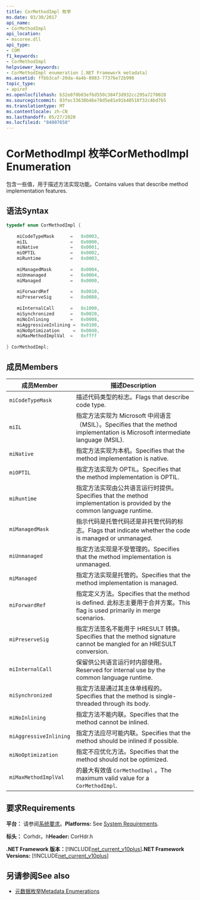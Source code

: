 ```yaml
---
title: CorMethodImpl 枚举
ms.date: 03/30/2017
api_name:
- CorMethodImpl
api_location:
- mscoree.dll
api_type:
- COM
f1_keywords:
- CorMethodImpl
helpviewer_keywords:
- CorMethodImpl enumeration [.NET Framework metadata]
ms.assetid: ffbb3caf-20da-4a4b-8983-77376e72b990
topic_type:
- apiref
ms.openlocfilehash: b32e8f0b03ef6d550c384f3d932cc295a7270028
ms.sourcegitcommit: 03fec33630b46e78d5e81e91b40518f32c4bd7b5
ms.translationtype: MT
ms.contentlocale: zh-CN
ms.lasthandoff: 05/27/2020
ms.locfileid: "84007658"
---
```

# <a name="cormethodimpl-enumeration"></a><span data-ttu-id="f98eb-102">CorMethodImpl 枚举</span><span class="sxs-lookup"><span data-stu-id="f98eb-102">CorMethodImpl Enumeration</span></span>
<span data-ttu-id="f98eb-103">包含一些值，用于描述方法实现功能。</span><span class="sxs-lookup"><span data-stu-id="f98eb-103">Contains values that describe method implementation features.</span></span>  
  
## <a name="syntax"></a><span data-ttu-id="f98eb-104">语法</span><span class="sxs-lookup"><span data-stu-id="f98eb-104">Syntax</span></span>  
  
```cpp  
typedef enum CorMethodImpl {  
  
    miCodeTypeMask      =   0x0003,  
    miIL                =   0x0000,  
    miNative            =   0x0001,  
    miOPTIL             =   0x0002,  
    miRuntime           =   0x0003,  
  
    miManagedMask       =   0x0004,  
    miUnmanaged         =   0x0004,  
    miManaged           =   0x0000,  
  
    miForwardRef        =   0x0010,  
    miPreserveSig       =   0x0080,  
  
    miInternalCall      =   0x1000,  
    miSynchronized      =   0x0020,  
    miNoInlining        =   0x0008,  
    miAggressiveInlining =  0x0100,  
    miNoOptimization     =  0x0040,  
    miMaxMethodImplVal  =   0xffff  
  
} CorMethodImpl;  
```  
  
## <a name="members"></a><span data-ttu-id="f98eb-105">成员</span><span class="sxs-lookup"><span data-stu-id="f98eb-105">Members</span></span>  
  
|<span data-ttu-id="f98eb-106">成员</span><span class="sxs-lookup"><span data-stu-id="f98eb-106">Member</span></span>|<span data-ttu-id="f98eb-107">描述</span><span class="sxs-lookup"><span data-stu-id="f98eb-107">Description</span></span>|  
|------------|-----------------|  
|`miCodeTypeMask`|<span data-ttu-id="f98eb-108">描述代码类型的标志。</span><span class="sxs-lookup"><span data-stu-id="f98eb-108">Flags that describe code type.</span></span>|  
|`miIL`|<span data-ttu-id="f98eb-109">指定方法实现为 Microsoft 中间语言（MSIL）。</span><span class="sxs-lookup"><span data-stu-id="f98eb-109">Specifies that the method implementation is Microsoft intermediate language (MSIL).</span></span>|  
|`miNative`|<span data-ttu-id="f98eb-110">指定方法实现为本机。</span><span class="sxs-lookup"><span data-stu-id="f98eb-110">Specifies that the method implementation is native.</span></span>|  
|`miOPTIL`|<span data-ttu-id="f98eb-111">指定方法实现为 OPTIL。</span><span class="sxs-lookup"><span data-stu-id="f98eb-111">Specifies that the method implementation is OPTIL.</span></span>|  
|`miRuntime`|<span data-ttu-id="f98eb-112">指定方法实现由公共语言运行时提供。</span><span class="sxs-lookup"><span data-stu-id="f98eb-112">Specifies that the method implementation is provided by the common language runtime.</span></span>|  
|`miManagedMask`|<span data-ttu-id="f98eb-113">指示代码是托管代码还是非托管代码的标志。</span><span class="sxs-lookup"><span data-stu-id="f98eb-113">Flags that indicate whether the code is managed or unmanaged.</span></span>|  
|`miUnmanaged`|<span data-ttu-id="f98eb-114">指定方法实现是不受管理的。</span><span class="sxs-lookup"><span data-stu-id="f98eb-114">Specifies that the method implementation is unmanaged.</span></span>|  
|`miManaged`|<span data-ttu-id="f98eb-115">指定方法实现是托管的。</span><span class="sxs-lookup"><span data-stu-id="f98eb-115">Specifies that the method implementation is managed.</span></span>|  
|`miForwardRef`|<span data-ttu-id="f98eb-116">指定定义方法。</span><span class="sxs-lookup"><span data-stu-id="f98eb-116">Specifies that the method is defined.</span></span> <span data-ttu-id="f98eb-117">此标志主要用于合并方案。</span><span class="sxs-lookup"><span data-stu-id="f98eb-117">This flag is used primarily in merge scenarios.</span></span>|  
|`miPreserveSig`|<span data-ttu-id="f98eb-118">指定方法签名不能用于 HRESULT 转换。</span><span class="sxs-lookup"><span data-stu-id="f98eb-118">Specifies that the method signature cannot be mangled for an HRESULT conversion.</span></span>|  
|`miInternalCall`|<span data-ttu-id="f98eb-119">保留供公共语言运行时内部使用。</span><span class="sxs-lookup"><span data-stu-id="f98eb-119">Reserved for internal use by the common language runtime.</span></span>|  
|`miSynchronized`|<span data-ttu-id="f98eb-120">指定方法是通过其主体单线程的。</span><span class="sxs-lookup"><span data-stu-id="f98eb-120">Specifies that the method is single-threaded through its body.</span></span>|  
|`miNoInlining`|<span data-ttu-id="f98eb-121">指定方法不能内联。</span><span class="sxs-lookup"><span data-stu-id="f98eb-121">Specifies that the method cannot be inlined.</span></span>|  
|`miAggressiveInlining`|<span data-ttu-id="f98eb-122">指定方法应尽可能内联。</span><span class="sxs-lookup"><span data-stu-id="f98eb-122">Specifies that the method should be inlined if possible.</span></span>|  
|`miNoOptimization`|<span data-ttu-id="f98eb-123">指定不应优化方法。</span><span class="sxs-lookup"><span data-stu-id="f98eb-123">Specifies that the method should not be optimized.</span></span>|  
|`miMaxMethodImplVal`|<span data-ttu-id="f98eb-124">的最大有效值 `CorMethodImpl` 。</span><span class="sxs-lookup"><span data-stu-id="f98eb-124">The maximum valid value for a `CorMethodImpl`.</span></span>|  
  
## <a name="requirements"></a><span data-ttu-id="f98eb-125">要求</span><span class="sxs-lookup"><span data-stu-id="f98eb-125">Requirements</span></span>  
 <span data-ttu-id="f98eb-126">**平台：** 请参阅[系统要求](../../get-started/system-requirements.md)。</span><span class="sxs-lookup"><span data-stu-id="f98eb-126">**Platforms:** See [System Requirements](../../get-started/system-requirements.md).</span></span>  
  
 <span data-ttu-id="f98eb-127">**标头：** Corhdr。h</span><span class="sxs-lookup"><span data-stu-id="f98eb-127">**Header:** CorHdr.h</span></span>  
  
 <span data-ttu-id="f98eb-128">**.NET Framework 版本：**[!INCLUDE[net_current_v10plus](../../../../includes/net-current-v10plus-md.md)]</span><span class="sxs-lookup"><span data-stu-id="f98eb-128">**.NET Framework Versions:** [!INCLUDE[net_current_v10plus](../../../../includes/net-current-v10plus-md.md)]</span></span>  
  
## <a name="see-also"></a><span data-ttu-id="f98eb-129">另请参阅</span><span class="sxs-lookup"><span data-stu-id="f98eb-129">See also</span></span>

- [<span data-ttu-id="f98eb-130">元数据枚举</span><span class="sxs-lookup"><span data-stu-id="f98eb-130">Metadata Enumerations</span></span>](metadata-enumerations.md)
